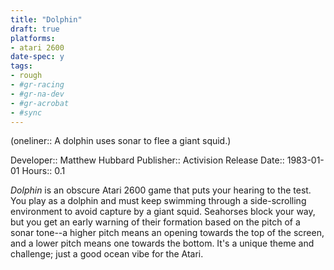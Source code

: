 ```yaml
---
title: "Dolphin"
draft: true
platforms:
- atari 2600
date-spec: y
tags:
- rough
- #gr-racing 
- #gr-na-dev 
- #gr-acrobat 
- #sync
---
```


(oneliner:: A dolphin uses sonar to flee a giant squid.)

Developer:: Matthew Hubbard
Publisher:: Activision
Release Date:: 1983-01-01
Hours:: 0.1

*Dolphin* is an obscure Atari 2600 game that puts your hearing to the test. You play as a dolphin and must keep swimming through a side-scrolling environment to avoid capture by a giant squid. Seahorses block your way, but you get an early warning of their formation based on the pitch of a sonar tone--a higher pitch means an opening towards the top of the screen, and a lower pitch means one towards the bottom. It's a unique theme and challenge; just a good ocean vibe for the Atari.